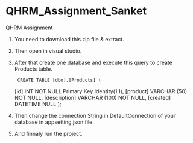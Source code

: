# QHRM_Assignment_Sanket
QHRM Assignment

1) You need to download this zip file & extract.
2) Then open in visual studio.
3) After that create one database and execute this query to create Products table.

        CREATE TABLE [dbo].[Products] (
      [id]          INT           NOT NULL Primary Key Identity(1,1),
      [product]     VARCHAR (50)  NOT NULL,
       [description] VARCHAR (100) NOT NULL,
      [created]     DATETIME      NULL
     );
     
4) Then change the connection String in DefaultConnection of your database in appsetting.json file.
5) And finnaly run the project.
